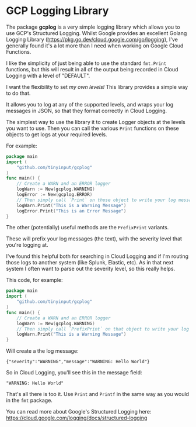 # GCP Logging Library

The package **gcplog** is a very simple logging library which allows you to use GCP's Structured Logging. Whilst Google provides an excellent Golang Logging Library (<https://pkg.go.dev/cloud.google.com/go/logging>), I've generally found it's a lot more than I need when working on Google Cloud Functions.

I like the simplicity of just being able to use the standard `fmt.Print` functions, but this will result in all of the output being recorded in Cloud Logging with a level of "DEFAULT".

I want the flexibility to set _my own levels!_ This library provides a simple way to do that.

It allows you to log at any of the supported levels, and wraps your log messages in JSON, so that they format correctly in Cloud Logging.

The simplest way to use the library it to create Logger objects at the levels you want to use. Then you can call the various `Print` functions on these objects to get logs at your required levels.

For example:
```go
package main
import (
	"github.com/tinyinput/gcplog"
)
func main() {
	// Create a WARN and an ERROR logger
	logWarn := New(gcplog.WARNING)
	logError := New(gcplog.ERROR)
	// Then simply call `Print` on those object to write your log messages
	logWarn.Print("This is a Warning Message")
	logError.Print("This is an Error Message")
}
```

The other (potentially) useful methods are the `PrefixPrint` variants.

These will prefix your log messages (the text), with the severity level that you're logging at.

I've found this helpful both for searching in Cloud Logging and if I'm routing those logs to another system (like Splunk, Elastic, etc). As in that next system I often want to parse out the severity level, so this really helps.

This code, for example:
```go
package main
import (
	"github.com/tinyinput/gcplog"
)
func main() {
	// Create a WARN and an ERROR logger
	logWarn := New(gcplog.WARNING)
	// Then simply call `PrefixPrint` on that object to write your log messages
	logWarn.Print("This is a Warning Message")
}
```

Will create a the log message:
```text
{"severity":"WARNING","message":"WARNING: Hello World"}
```

So in Cloud Logging, you'll see this in the message field:
```text
"WARNING: Hello World"
```

That's all there is too it. Use `Print` and `Printf` in the same way as you would in the `fmt` package.

You can read more about Google's Structured Logging here: <https://cloud.google.com/logging/docs/structured-logging>
	